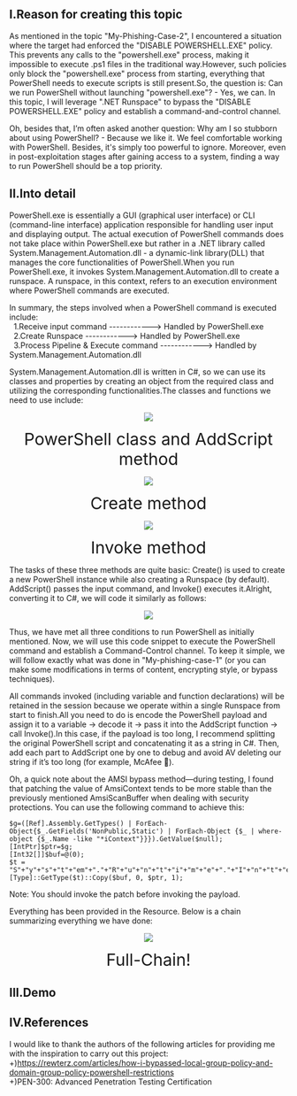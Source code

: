 ## I.Reason for creating this topic  
As mentioned in the topic "My-Phishing-Case-2", I encountered a situation where the target had enforced the "DISABLE POWERSHELL.EXE" policy. This prevents any calls to the "powershell.exe" process, making it impossible to execute .ps1 files in the traditional way.However, such policies only block the "powershell.exe" process from starting, everything that PowerShell needs to execute scripts is still present.So, the question is: Can we run PowerShell without launching "powershell.exe"? - Yes, we can. In this topic, I will leverage ".NET Runspace" to bypass the "DISABLE POWERSHELL.EXE" policy and establish a command-and-control channel.  

Oh, besides that, I’m often asked another question: Why am I so stubborn about using PowerShell? - Because we like it. We feel comfortable working with PowerShell. Besides, it's simply too powerful to ignore. Moreover, even in post-exploitation stages after gaining access to a system, finding a way to run PowerShell should be a top priority.  

## II.Into detail  
PowerShell.exe is essentially a GUI (graphical user interface) or CLI (command-line interface) application responsible for handling user input and displaying output. The actual execution of PowerShell commands does not take place within PowerShell.exe but rather in a .NET library called System.Management.Automation.dll - a dynamic-link library(DLL) that manages the core functionalities of PowerShell.When you run PowerShell.exe, it invokes System.Management.Automation.dll to create a runspace. A runspace, in this context, refers to an execution environment where PowerShell commands are executed.  

In summary, the steps involved when a PowerShell command is executed include:  
&nbsp;&nbsp;1.Receive input command ------------> Handled by PowerShell.exe  
&nbsp;&nbsp;2.Create Runspace ------------> Handled by PowerShell.exe  
&nbsp;&nbsp;3.Process Pipeline & Execute command ------------> Handled by System.Management.Automation.dll  

System.Management.Automation.dll is written in C#, so we can use its classes and properties by creating an object from the required class and utilizing the corresponding functionalities.The classes and functions we need to use include:  
<p align="center">
  <img src="https://github.com/user-attachments/assets/b78370d7-3552-4efb-b6a2-c82fa23416fd">
</p>
<p align="center"> 
<span style="font-size:30px;">PowerShell class and AddScript method</span>
</p>  
<p align="center">
  <img src="https://github.com/user-attachments/assets/5fdbfb67-e9f1-4f71-a318-e38e4334ab2f">
</p>
<p align="center"> 
<span style="font-size:30px;">Create method</span>
</p>  
<p align="center">
  <img src="https://github.com/user-attachments/assets/c524d72b-d6e4-45ed-b02d-3976db7f8d9e">
</p>
<p align="center"> 
<span style="font-size:30px;">Invoke method</span>
</p>  

The tasks of these three methods are quite basic: Create() is used to create a new PowerShell instance while also creating a Runspace (by default). AddScript() passes the input command, and Invoke() executes it.Alright, converting it to C#, we will code it similarly as follows:  
<p align="center">
  <img src="https://github.com/user-attachments/assets/0678d083-7ee7-4a48-8edc-58de9a7ba63c">
</p>

Thus, we have met all three conditions to run PowerShell as initially mentioned. Now, we will use this code snippet to execute the PowerShell command and establish a Command-Control channel. To keep it simple, we will follow exactly what was done in "My-phishing-case-1" (or you can make some modifications in terms of content, encrypting style, or bypass techniques).  

All commands invoked (including variable and function declarations) will be retained in the session because we operate within a single Runspace from start to finish.All you need to do is encode the PowerShell payload and assign it to a variable → decode it → pass it into the AddScript function → call Invoke().In this case, if the payload is too long, I recommend splitting the original PowerShell script and concatenating it as a string in C#. Then, add each part to AddScript one by one to debug and avoid AV deleting our string if it’s too long (for example, McAfee 🤡).  

Oh, a quick note about the AMSI bypass method—during testing, I found that patching the value of AmsiContext tends to be more stable than the previously mentioned AmsiScanBuffer when dealing with security protections. You can use the following command to achieve this:
```
$g=([Ref].Assembly.GetTypes() | ForEach-Object{$_.GetFields('NonPublic,Static') | ForEach-Object {$_ | where-object {$_.Name -like "*iContext"}}}).GetValue($null);
[IntPtr]$ptr=$g;
[Int32[]]$buf=@(0);
$t = "S"+"y"+"s"+"t"+"em"+"."+"R"+"u"+"n"+"t"+"i"+"m"+"e"+"."+"I"+"n"+"t"+"e"+"r"+"o"+"p"+"S"+"e"+"r"+"v"+"i"+"c"+"e"+"s"+"."+"M"+"a"+"r"+"s"+"h"+"a"+"l";
[Type]::GetType($t)::Copy($buf, 0, $ptr, 1);
```
Note: You should invoke the patch before invoking the payload.  

Everything has been provided in the Resource. Below is a chain summarizing everything we have done:
<p align="center">
  <img src="https://github.com/user-attachments/assets/5ffeb23e-5e1b-41ba-8a09-935af73f97cf">
</p>
<p align="center"> 
<span style="font-size:30px;">Full-Chain!</span>
</p>  

## III.Demo  

## IV.References  
I would like to thank the authors of the following articles for providing me with the inspiration to carry out this project:  
+)https://rewterz.com/articles/how-i-bypassed-local-group-policy-and-domain-group-policy-powershell-restrictions  
+)PEN-300: Advanced Penetration Testing Certification  




